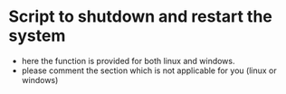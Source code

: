# Script to shutdown and restart the system

- here the function is provided for both linux and windows.
- please comment the section which is not applicable for you (linux or windows)